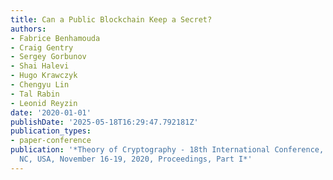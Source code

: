 ```yaml
---
title: Can a Public Blockchain Keep a Secret?
authors:
- Fabrice Benhamouda
- Craig Gentry
- Sergey Gorbunov
- Shai Halevi
- Hugo Krawczyk
- Chengyu Lin
- Tal Rabin
- Leonid Reyzin
date: '2020-01-01'
publishDate: '2025-05-18T16:29:47.792181Z'
publication_types:
- paper-conference
publication: '*Theory of Cryptography - 18th International Conference, TCC 2020, Durham,
  NC, USA, November 16-19, 2020, Proceedings, Part I*'
---
```

